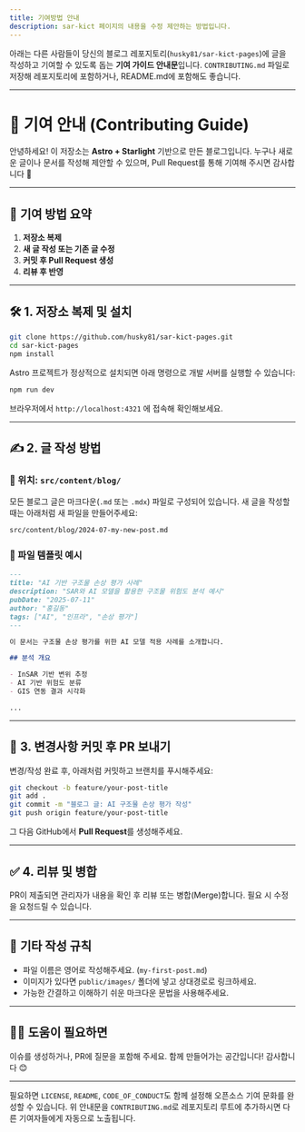 ```yaml
---
title: 기여방법 안내
description: sar-kict 페이지의 내용을 수정 제안하는 방법입니다.
---
```


아래는 다른 사람들이 당신의 블로그 레포지토리(`husky81/sar-kict-pages`)에 글을 작성하고 기여할 수 있도록 돕는 **기여 가이드 안내문**입니다.
`CONTRIBUTING.md` 파일로 저장해 레포지토리에 포함하거나, README.md에 포함해도 좋습니다.

---

# 🤝 기여 안내 (Contributing Guide)

안녕하세요! 이 저장소는 **Astro + Starlight** 기반으로 만든 블로그입니다.
누구나 새로운 글이나 문서를 작성해 제안할 수 있으며, Pull Request를 통해 기여해 주시면 감사합니다 🙏

---

## 📌 기여 방법 요약

1. **저장소 복제**
2. **새 글 작성 또는 기존 글 수정**
3. **커밋 후 Pull Request 생성**
4. **리뷰 후 반영**

---

## 🛠️ 1. 저장소 복제 및 설치

```bash
git clone https://github.com/husky81/sar-kict-pages.git
cd sar-kict-pages
npm install
```

Astro 프로젝트가 정상적으로 설치되면 아래 명령으로 개발 서버를 실행할 수 있습니다:

```bash
npm run dev
```

브라우저에서 `http://localhost:4321` 에 접속해 확인해보세요.

---

## ✍️ 2. 글 작성 방법

### 📁 위치: `src/content/blog/`

모든 블로그 글은 마크다운(`.md` 또는 `.mdx`) 파일로 구성되어 있습니다.
새 글을 작성할 때는 아래처럼 새 파일을 만들어주세요:

```bash
src/content/blog/2024-07-my-new-post.md
```

### 🧾 파일 템플릿 예시

```md
---
title: "AI 기반 구조물 손상 평가 사례"
description: "SAR와 AI 모델을 활용한 구조물 위험도 분석 예시"
pubDate: "2025-07-11"
author: "홍길동"
tags: ["AI", "인프라", "손상 평가"]
---

이 문서는 구조물 손상 평가를 위한 AI 모델 적용 사례를 소개합니다.

## 분석 개요

- InSAR 기반 변위 추정
- AI 기반 위험도 분류
- GIS 연동 결과 시각화

...
```

---

## 🔁 3. 변경사항 커밋 후 PR 보내기

변경/작성 완료 후, 아래처럼 커밋하고 브랜치를 푸시해주세요:

```bash
git checkout -b feature/your-post-title
git add .
git commit -m "블로그 글: AI 구조물 손상 평가 작성"
git push origin feature/your-post-title
```

그 다음 GitHub에서 **Pull Request**를 생성해주세요.

---

## ✅ 4. 리뷰 및 병합

PR이 제출되면 관리자가 내용을 확인 후 리뷰 또는 병합(Merge)합니다.
필요 시 수정을 요청드릴 수 있습니다.

---

## 🧼 기타 작성 규칙

* 파일 이름은 영어로 작성해주세요. (`my-first-post.md`)
* 이미지가 있다면 `public/images/` 폴더에 넣고 상대경로로 링크하세요.
* 가능한 간결하고 이해하기 쉬운 마크다운 문법을 사용해주세요.

---

## 🙋‍♂️ 도움이 필요하면

이슈를 생성하거나, PR에 질문을 포함해 주세요. 함께 만들어가는 공간입니다!
감사합니다 😊

---

필요하면 `LICENSE`, `README`, `CODE_OF_CONDUCT`도 함께 설정해 오픈소스 기여 문화를 완성할 수 있습니다.
위 안내문을 `CONTRIBUTING.md`로 레포지토리 루트에 추가하시면 다른 기여자들에게 자동으로 노출됩니다.